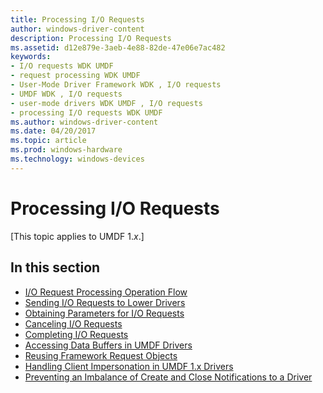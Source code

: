 ```yaml
---
title: Processing I/O Requests
author: windows-driver-content
description: Processing I/O Requests
ms.assetid: d12e879e-3aeb-4e88-82de-47e06e7ac482
keywords:
- I/O requests WDK UMDF
- request processing WDK UMDF
- User-Mode Driver Framework WDK , I/O requests
- UMDF WDK , I/O requests
- user-mode drivers WDK UMDF , I/O requests
- processing I/O requests WDK UMDF
ms.author: windows-driver-content
ms.date: 04/20/2017
ms.topic: article
ms.prod: windows-hardware
ms.technology: windows-devices
---
```


# Processing I/O Requests


\[This topic applies to UMDF 1.*x*.\]

## In this section


-   [I/O Request Processing Operation Flow](i-o-request-processing-operation-flow.md)
-   [Sending I/O Requests to Lower Drivers](sending-i-o-requests-to-lower-drivers.md)
-   [Obtaining Parameters for I/O Requests](obtaining-parameters-for-i-o-requests.md)
-   [Canceling I/O Requests](canceling-i-o-requests-umdf.md)
-   [Completing I/O Requests](completing-i-o-requests-umdf.md)
-   [Accessing Data Buffers in UMDF Drivers](accessing-data-buffers-in-umdf-1-x-drivers.md)
-   [Reusing Framework Request Objects](reusing-framework-request-objects-umdf.md)
-   [Handling Client Impersonation in UMDF 1.x Drivers](handling-client-impersonation-in-umdf-1-x-drivers.md)
-   [Preventing an Imbalance of Create and Close Notifications to a Driver](preventing-an-imbalance-of-create-and-close-notifications-to-a-driver.md)

 

 





